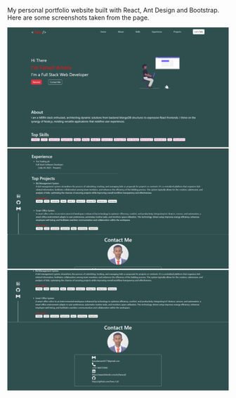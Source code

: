 My personal portfolio website built with React, Ant Design and Bootstrap.
Here are some screenshots taken from the page.

![Image1](Screen_Images/Home.png)
![Image1](Screen_Images/Home2.png)
![Image1](Screen_Images/Home3.png)
